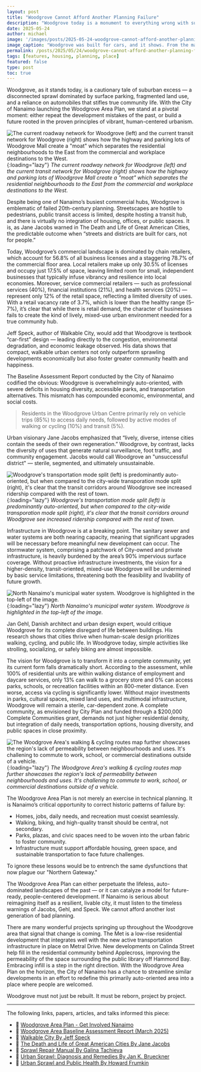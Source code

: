```yaml
---
layout: post
title: "Woodgrove Cannot Afford Another Planning Failure"
description: "Woodgrove today is a monument to everything wrong with suburban sprawl. This plan is Nanaimo’s chance to build something human, vibrant, and lasting."
date: 2025-05-24
author: michael
image: '/images/posts/2025-05-24-woodgrove-cannot-afford-another-planning-failure/woodgrove-3d-overhead-shot-intersection.png'
image_caption: "Woodgrove was built for cars, and it shows. From the massive intersections, narrow sidewalks, and kilometers of surface parking lots, it's clear that this space rarely considers the needs of those outside of a vehicle. But things might be shaking up for Nanaimo's 'Northern Gateway;' this is our chance to get things right!"
permalink: /posts/2025/05/24/woodgrove-cannot-afford-another-planning-failure
tags: [features, housing, planning, place]
featured: false
type: post
toc: true
---
```


Woodgrove, as it stands today, is a cautionary tale of suburban excess — a disconnected sprawl dominated by surface parking, fragmented land use, and a reliance on automobiles that stifles true community life. With the City of Nanaimo launching the Woodgrove Area Plan, we stand at a pivotal moment: either repeat the development mistakes of the past, or build a future rooted in the proven principles of vibrant, human-centered urbanism.

![The current roadway network for Woodgrove (left) and the current transit network for Woodgrove (right) shows how the highway and parking lots of Woodgrove Mall create a "moat" which separates the residential neighbourhoods to the East from the commercial and workplace destinations to the West.](/images/posts/2025-05-24-woodgrove-cannot-afford-another-planning-failure/woodgrove-roadway-networks.png){:loading="lazy"}
*The current roadway network for Woodgrove (left) and the current transit network for Woodgrove (right) shows how the highway and parking lots of Woodgrove Mall create a "moat" which separates the residential neighbourhoods to the East from the commercial and workplace destinations to the West.*

Despite being one of Nanaimo’s busiest commercial hubs, Woodgrove is emblematic of failed 20th-century planning. Streetscapes are hostile to pedestrians, public transit access is limited, despite hosting a transit hub, and there is virtually no integration of housing, offices, or public spaces. It is, as Jane Jacobs warned in The Death and Life of Great American Cities, the predictable outcome when “streets and districts are built for cars, not for people.”

Today, Woodgrove’s commercial landscape is dominated by chain retailers, which account for 56.8% of all business licenses and a staggering 78.7% of the commercial floor area. Local retailers make up only 30.5% of licenses and occupy just 17.5% of space, leaving limited room for small, independent businesses that typically infuse vibrancy and resilience into local economies. Moreover, service commercial retailers — such as professional services (40%), financial institutions (21%), and health services (20%) — represent only 12% of the retail space, reflecting a limited diversity of uses. With a retail vacancy rate of 3.7%, which is lower than the healthy range (5–7%), it’s clear that while there is retail demand, the character of businesses fails to create the kind of lively, mixed-use urban environment needed for a true community hub.

Jeff Speck, author of Walkable City, would add that Woodgrove is textbook “car-first” design — leading directly to the congestion, environmental degradation, and economic leakage observed. His data shows that compact, walkable urban centers not only outperform sprawling developments economically but also foster greater community health and happiness.

The Baseline Assessment Report conducted by the City of Nanaimo codified the obvious: Woodgrove is overwhelmingly auto-oriented, with severe deficits in housing diversity, accessible parks, and transportation alternatives. This mismatch has compounded economic, environmental, and social costs.

>Residents in the Woodgrove Urban Centre primarily rely on vehicle trips (85%) to access daily needs, followed by active modes of walking or cycling (10%) and transit (5%).

Urban visionary Jane Jacobs emphasized that “lively, diverse, intense cities contain the seeds of their own regeneration.” Woodgrove, by contrast, lacks the diversity of uses that generate natural surveillance, foot traffic, and community engagement. Jacobs would call Woodgrove an "unsuccessful district" — sterile, segmented, and ultimately unsustainable.

![Woodgrove's transportation mode split (left) is predominantly auto-oriented, but when compared to the city-wide transporation mode split (right), it's clear that the transit corridors around Woodgrove see increased ridership compared with the rest of town.](/images/posts/2025-05-24-woodgrove-cannot-afford-another-planning-failure/woodgrove-and-nanaimo-transportation-mode-splits.png){:loading="lazy"}
*Woodgrove's transportation mode split (left) is predominantly auto-oriented, but when compared to the city-wide transporation mode split (right), it's clear that the transit corridors around Woodgrove see increased ridership compared with the rest of town.*

Infrastructure in Woodgrove is at a breaking point. The sanitary sewer and water systems are both nearing capacity, meaning that significant upgrades will be necessary before meaningful new development can occur. The stormwater system, comprising a patchwork of City-owned and private infrastructure, is heavily burdened by the area’s 90% impervious surface coverage. Without proactive infrastructure investments, the vision for a higher-density, transit-oriented, mixed-use Woodgrove will be undermined by basic service limitations, threatening both the feasibility and livability of future growth.

![North Nanaimo's municipal water system. Woodgrove is highlighted in the top-left of the image.](/images/posts/2025-05-24-woodgrove-cannot-afford-another-planning-failure/woodgrove-water-system.png){:loading="lazy"}
*North Nanaimo's municipal water system. Woodgrove is highlighted in the top-left of the image.*

Jan Gehl, Danish architect and urban design expert, would critique Woodgrove for its complete disregard of life between buildings. His research shows that cities thrive when human-scale design prioritizes walking, cycling, and public life. In Woodgrove today, simple activities like strolling, socializing, or safely biking are almost impossible.

The vision for Woodgrove is to transform it into a complete community, yet its current form falls dramatically short. According to the assessment, while 100% of residential units are within walking distance of employment and daycare services, only 13% can walk to a grocery store and 0% can access parks, schools, or recreation facilities within an 800-meter distance. Even worse, access via cycling is significantly lower. Without major investments in parks, cultural spaces, mixed land uses, and multimodal infrastructure, Woodgrove will remain a sterile, car-dependent zone. A complete community, as envisioned by City Plan and funded through a $200,000 Complete Communities grant, demands not just higher residential density, but integration of daily needs, transportation options, housing diversity, and public spaces in close proximity.

![The Woodgrove Area's walking & cycling routes map further showcases the region's lack of permeability between neighbourhoods and uses. It's challening to commute to work, school, or commercial destinations outside of a vehicle.](/images/posts/2025-05-24-woodgrove-cannot-afford-another-planning-failure/woodgrove-walking-cycling-routes.png){:loading="lazy"}
*The Woodgrove Area's walking & cycling routes map further showcases the region's lack of permeability between neighbourhoods and uses. It's challening to commute to work, school, or commercial destinations outside of a vehicle.*

The Woodgrove Area Plan is not merely an exercise in technical planning. It is Nanaimo’s critical opportunity to correct historic patterns of failure by:

* Homes, jobs, daily needs, and recreation must coexist seamlessly.
* Walking, biking, and high-quality transit should be central, not secondary.
* Parks, plazas, and civic spaces need to be woven into the urban fabric to foster community.
* Infrastructure must support affordable housing, green space, and sustainable transportation to face future challenges.

To ignore these lessons would be to entrench the same dysfunctions that now plague our "Northern Gateway."

The Woodgrove Area Plan can either perpetuate the lifeless, auto-dominated landscapes of the past — or it can catalyze a model for future-ready, people-centered development. If Nanaimo is serious about reimagining itself as a resilient, livable city, it must listen to the timeless warnings of Jacobs, Gehl, and Speck. We cannot afford another lost generation of bad planning.

There are many wonderful projects springing up throughout the Woodgrove area that signal that change is coming. The Met is a low-rise residential development that integrates well with the new active transportation infrastructure in place on Metral Drive. New developments on Calinda Street help fill in the residential community behind Applecross, improving the permeability of the space surrounding the public library off Hammond Bay. Embracing infill is a step in the right direction. With the Woodgrove Area Plan on the horizon, the City of Nanaimo has a chance to streamline similar developments in an effort to redefine this primarily auto-oriented area into a place where people are welcomed.

Woodgrove must not just be rebuilt. It must be reborn, project by project.

---

The following links, papers, articles, and talks informed this piece:

* 🔗 [Woodgrove Area Plan - Get Involved Nanaimo](https://www.getinvolvednanaimo.ca/woodgrove)
* 🔗 [Woodgrove Area Baseline Assessment Report (March 2025)](https://www.nanaimo.ca/docs/projects/woodgrove-area-plan/2025-03-17-woodgrove-area-plan---baseline-report.pdf)
* 📕 [Walkable City By Jeff Speck](https://www.goodreads.com/book/show/13538794-walkable-city)
* 📕 [The Death and Life of Great American Cities By Jane Jacobs](https://www.goodreads.com/book/show/30833.The_Death_and_Life_of_Great_American_Cities?ref=rae_0)
* 📕 [Sprawl Repair Manual By Galina Tachieva](https://sprawlrepair.com/home/)
* 📃 [Urban Sprawl: Diagnosis and Remedies By Jan K. Brueckner](https://journals.sagepub.com/doi/abs/10.1177/016001700761012710)
* 📃 [Urban Sprawl and Public Health By Howard Frumkin](https://www.upv.es/contenidos/CAMUNISO/info/U0564940.pdf)